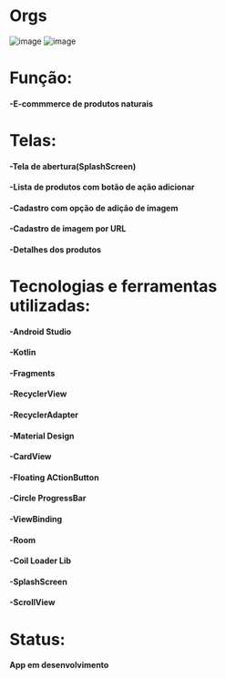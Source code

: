 # Orgs

![image](https://user-images.githubusercontent.com/81999143/169401823-55b40677-f720-442b-a796-738474690b74.png)
![image](https://user-images.githubusercontent.com/81999143/169402392-79c6611e-fb4a-41cf-a99d-344e9f235536.png)

##

# Função:

#### -E-commmerce de produtos naturais

##

# Telas:

#### -Tela de abertura(SplashScreen)
#### -Lista de produtos com botão de ação adicionar
#### -Cadastro com opção de adição de imagem
#### -Cadastro de imagem por URL
#### -Detalhes dos produtos

##

# Tecnologias e ferramentas utilizadas:

#### -Android Studio
#### -Kotlin
#### -Fragments
#### -RecyclerView
#### -RecyclerAdapter
#### -Material Design
#### -CardView
#### -Floating ACtionButton
#### -Circle ProgressBar
#### -ViewBinding
#### -Room
#### -Coil Loader Lib
#### -SplashScreen
#### -ScrollView

# Status:

#### App em desenvolvimento
